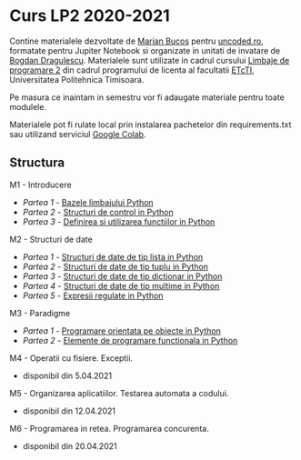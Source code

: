# Curs LP2 2020-2021

Contine materialele dezvoltate de [Marian Bucos](https://ti.etcti.upt.ro/marian-bucos/) pentru 
[uncoded.ro](https://uncoded.ro/), formatate pentru Jupiter Notebook si organizate in unitati de invatare de 
[Bogdan Dragulescu](https://ti.etcti.upt.ro/bogdan-dragulescu/). Materialele 
sunt utilizate in cadrul cursului [Limbaje de programare 2](https://ti.etcti.upt.ro/cursuri/limbaje-de-programare-2/) 
din cadrul programului de licenta al facultatii [ETcTI](https://www.etc.upt.ro/), Universitatea Politehnica Timisoara.

Pe masura ce inaintam in semestru vor fi adaugate materiale pentru toate modulele.

Materialele pot fi rulate local prin instalarea pachetelor din requirements.txt sau utilizand serviciul 
[Google Colab](https://colab.research.google.com/).

## Structura
M1 - Introducere
* *Partea 1* - [Bazele limbajului Python](https://github.com/uncoded-ro/lp2/blob/main/modul_1/lp2_m1_02_baze.ipynb)
* *Partea 2* - [Structuri de control in Python](https://github.com/uncoded-ro/lp2/blob/main/modul_1/lp2_m1_03_structuri_de_control.ipynb)
* *Partea 3* - [Definirea si utilizarea functiilor in Python](https://github.com/uncoded-ro/lp2/blob/main/modul_1/lp2_m1_04_functii.ipynb)

M2 - Structuri de date
* *Partea 1* - [Structuri de date de tip lista in Python](https://github.com/uncoded-ro/lp2/blob/main/modul_2/lp2_m2_01_liste.ipynb)
* *Partea 2* - [Structuri de date de tip tuplu in Python](https://github.com/uncoded-ro/lp2/blob/main/modul_2/lp2_m2_02_tupluri.ipynb)
* *Partea 3* - [Structuri de date de tip dictionar in Python](https://github.com/uncoded-ro/lp2/blob/main/modul_2/lp2_m2_03_dictionare.ipynb)
* *Partea 4* - [Structuri de date de tip multime in Python](https://github.com/uncoded-ro/lp2/blob/main/modul_2/lp2_m2_04_multimi.ipynb)
* *Partea 5* - [Expresii regulate in Python](https://github.com/uncoded-ro/lp2/blob/main/modul_2/lp2_m2_05_regexp.ipynb)

M3 - Paradigme
* *Partea 1* - [Programare orientata pe obiecte in Python](https://github.com/uncoded-ro/lp2/blob/main/modul_3/lp2_m3_01_poo.ipynb)
* *Partea 2* - [Elemente de programare functionala in Python](https://github.com/uncoded-ro/lp2/blob/main/modul_3/lp2_m3_02_programare_functionala.ipynb)

M4 - Operatii cu fisiere. Exceptii.
* disponibil din 5.04.2021

M5 - Organizarea aplicatiilor. Testarea automata a codului.
* disponibil din 12.04.2021

M6 - Programarea in retea. Programarea concurenta.
* disponibil din 20.04.2021
